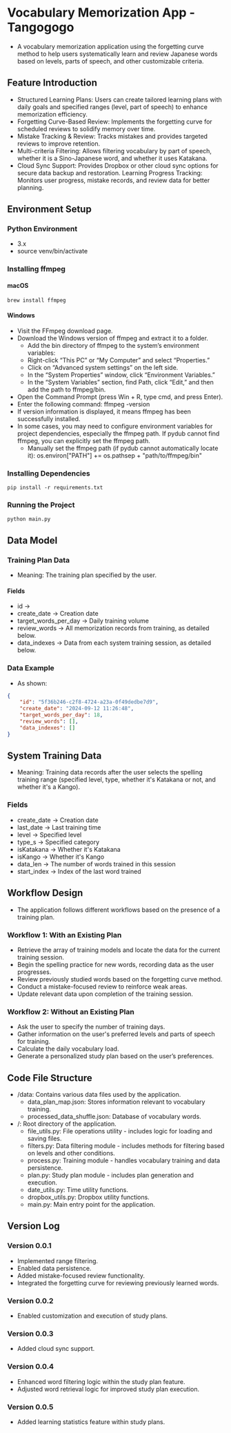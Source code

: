 
# Vocabulary Memorization App - Tangogogo
- A vocabulary memorization application using the forgetting curve method to help users systematically learn and review Japanese words based on levels, parts of speech, and other customizable criteria.
## Feature Introduction
- Structured Learning Plans: Users can create tailored learning plans with daily goals and specified ranges (level, part of speech) to enhance memorization efficiency.
- Forgetting Curve-Based Review: Implements the forgetting curve for scheduled reviews to solidify memory over time.
- Mistake Tracking & Review: Tracks mistakes and provides targeted reviews to improve retention.
- Multi-criteria Filtering: Allows filtering vocabulary by part of speech, whether it is a Sino-Japanese word, and whether it uses Katakana.
- Cloud Sync Support: Provides Dropbox or other cloud sync options for secure data backup and restoration.
Learning Progress Tracking: Monitors user progress, mistake records, and review data for better planning.

## Environment Setup
### Python Environment
* 3.x
* source venv/bin/activate 

### Installing ffmpeg
#### macOS
```shell
brew install ffmpeg
```

#### Windows
- Visit the FFmpeg download page.
- Download the Windows version of ffmpeg and extract it to a folder.
    - Add the bin directory of ffmpeg to the system’s environment variables:
    - Right-click “This PC” or “My Computer” and select “Properties.”
    - Click on “Advanced system settings” on the left side.
    - In the “System Properties” window, click “Environment Variables.”
    - In the “System Variables” section, find Path, click “Edit,” and then add the path to ffmpeg/bin.
- Open the Command Prompt (press Win + R, type cmd, and press Enter).
- Enter the following command:
ffmpeg -version
- If version information is displayed, it means ffmpeg has been successfully installed.
- In some cases, you may need to configure environment variables for project dependencies, especially the ffmpeg path. If pydub cannot find ffmpeg, you can explicitly set the ffmpeg path.
  - Manually set the ffmpeg path (if pydub cannot automatically locate it):
os.environ["PATH"] += os.pathsep + "path/to/ffmpeg/bin"

### Installing Dependencies
```shell
pip install -r requirements.txt
```

### Running the Project
```shell
python main.py
```

## Data Model
### Training Plan Data
* Meaning: The training plan specified by the user.
#### Fields
- id -> 
- create_date -> Creation date
- target_words_per_day -> Daily training volume
- review_words -> All memorization records from training, as detailed below.
- data_indexes -> Data from each system training session, as detailed below.

### Data Example
* As shown:
```json
{
    "id": "5f36b246-c2f8-4724-a23a-0f49dedbe7d9",
    "create_date": "2024-09-12 11:26:48",
    "target_words_per_day": 18,
    "review_words": [],
    "data_indexes": []
}
```

## System Training Data

* Meaning: Training data records after the user selects the spelling training range (specified level, type, whether it's Katakana or not, and whether it's a Kango).

### Fields
- create_date -> Creation date
- last_date -> Last training time
- level -> Specified level
- type_s -> Specified category
- isKatakana -> Whether it's Katakana
- isKango -> Whether it's Kango
- data_len -> The number of words trained in this session
- start_index -> Index of the last word trained

## Workflow Design
- The application follows different workflows based on the presence of a training plan.

### Workflow 1: With an Existing Plan
- Retrieve the array of training models and locate the data for the current training session.
- Begin the spelling practice for new words, recording data as the user progresses.
- Review previously studied words based on the forgetting curve method.
- Conduct a mistake-focused review to reinforce weak areas.
- Update relevant data upon completion of the training session.

### Workflow 2: Without an Existing Plan
- Ask the user to specify the number of training days.
- Gather information on the user's preferred levels and parts of speech for training.
- Calculate the daily vocabulary load.
- Generate a personalized study plan based on the user’s preferences.

## Code File Structure
- /data: Contains various data files used by the application.
  - data_plan_map.json: Stores information relevant to vocabulary training.
  - processed_data_shuffle.json: Database of vocabulary words.
- /: Root directory of the application.
  - file_utils.py: File operations utility - includes logic for loading and saving files.
  - filters.py: Data filtering module - includes methods for filtering based on levels and other conditions.
  - process.py: Training module - handles vocabulary training and data persistence.
  - plan.py: Study plan module - includes plan generation and execution.
  - date_utils.py: Time utility functions.
  - dropbox_utils.py: Dropbox utility functions.
  - main.py: Main entry point for the application.

## Version Log
### Version 0.0.1
- Implemented range filtering.
- Enabled data persistence.
- Added mistake-focused review functionality.
- Integrated the forgetting curve for reviewing previously learned words.
### Version 0.0.2
- Enabled customization and execution of study plans.
### Version 0.0.3
- Added cloud sync support.
### Version 0.0.4
- Enhanced word filtering logic within the study plan feature.
- Adjusted word retrieval logic for improved study plan execution.
### Version 0.0.5
- Added learning statistics feature within study plans.